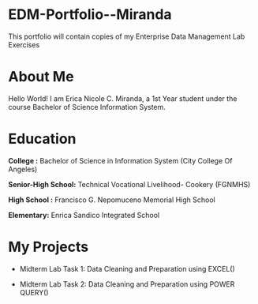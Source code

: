 # EDM-Portfolio--Miranda
This portfolio will contain copies of my Enterprise Data Management Lab Exercises

# About Me
Hello World! I am Erica Nicole C. Miranda, a 1st Year student under the course Bachelor of Science Information System.

# Education

**College :** Bachelor of Science in Information System (City College Of Angeles)

**Senior-High School:** Technical Vocational Livelihood- Cookery (FGNMHS) 

**High School :** Francisco G. Nepomuceno Memorial High School

**Elementary:** Enrica Sandico Integrated School

# My Projects

- Midterm Lab Task 1: Data Cleaning and Preparation using EXCEL()

- Midterm Lab Task 2: Data Cleaning and Preparation using POWER QUERY()
  

